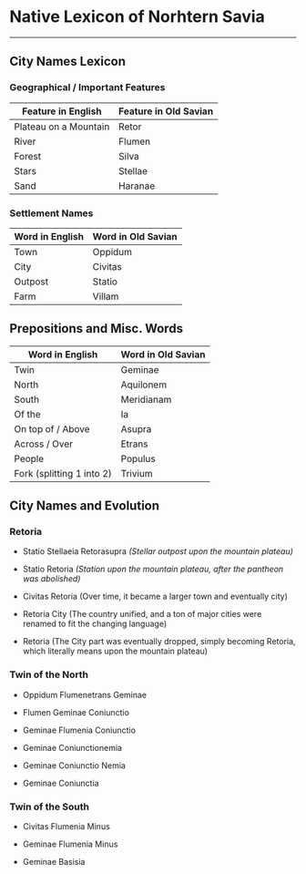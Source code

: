 # Native Lexicon of Norhtern Savia
---
## City Names Lexicon

  

### Geographical / Important Features


| Feature in English    | Feature in Old Savian |
| --------------------- | --------------------- |
| Plateau on a Mountain | Retor                 |
| River                 | Flumen                |
| Forest                | Silva                 |
| Stars                 | Stellae               |
| Sand                  | Haranae               |

### Settlement Names

| Word in English | Word in Old Savian |
| --------------- | ------------------ |
| Town            | Oppidum            |
| City            | Civitas            |
| Outpost         | Statio             |
| Farm            | Villam             | 

## Prepositions and Misc. Words

| Word in English           | Word in Old Savian |
| ------------------------- | ------------------ |
| Twin                      | Geminae            |
| North                     | Aquilonem          |
| South                     | Meridianam         |
| Of the                    | Ia                 |
| On top of / Above         | Asupra             |
| Across / Over             | Etrans             |
| People                    | Populus            |
| Fork (splitting 1 into 2) | Trivium            | 
  


## City Names and Evolution

  

### Retoria

-   Statio Stellaeia Retorasupra *(Stellar outpost upon the mountain plateau)*
    
-   Statio Retoria *(Station upon the mountain plateau, after the pantheon was abolished)*
    
-   Civitas Retoria (Over time, it became a larger town and eventually city)
    
-   Retoria City (The country unified, and a ton of major cities were renamed to fit the changing language)
    
-   Retoria (The City part was eventually dropped, simply becoming Retoria, which literally means upon the mountain plateau)
    

  

### Twin of the North

-   Oppidum Flumenetrans Geminae
    
-   Flumen Geminae Coniunctio
    
-   Geminae Flumenia Coniunctio
    
-   Geminae Coniunctionemia
    
-   Geminae Coniunctio Nemia
    
-   Geminae Coniunctia
    

### Twin of the South

-   Civitas Flumenia Minus
    
-   Geminae Flumenia Minus
    
-   Geminae Basisia